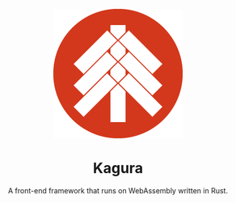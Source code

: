 <div align="center">

![logo](./kagura.png)

# Kagura

A front-end framework that runs on WebAssembly written in Rust.

</div>
